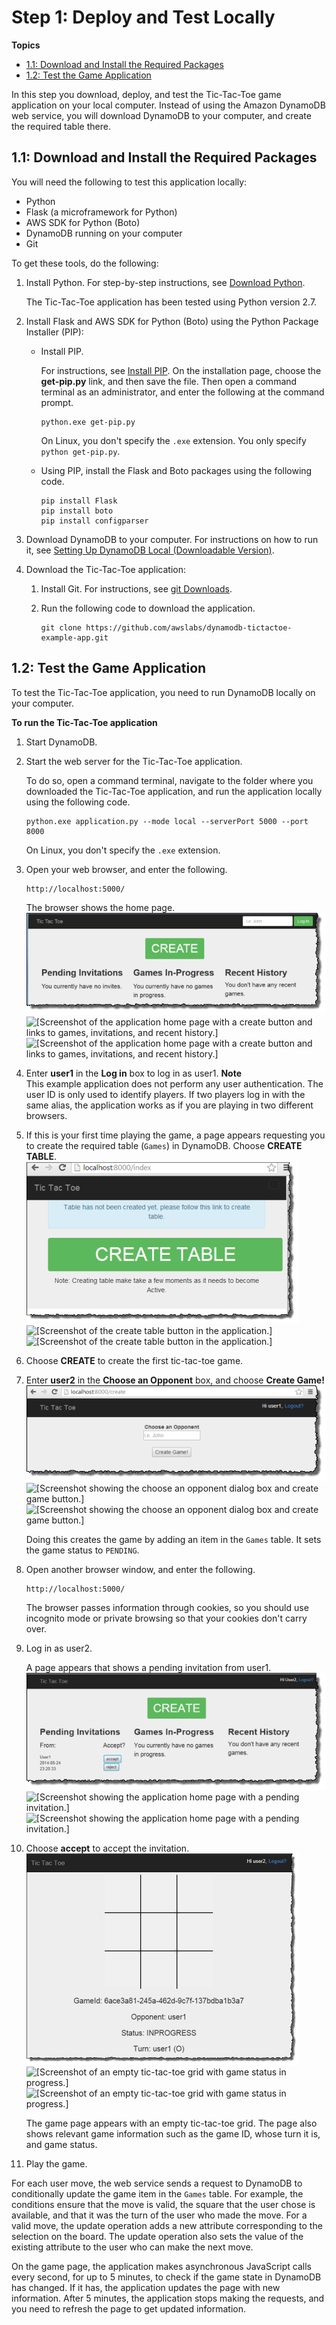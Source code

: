 # Step 1: Deploy and Test Locally<a name="TicTacToe.Phase1"></a>

**Topics**
+ [1\.1: Download and Install the Required Packages](#TicTacToe.Phase1.InstallApp)
+ [1\.2: Test the Game Application](#TicTacToe.RunAppLocally)

In this step you download, deploy, and test the Tic\-Tac\-Toe game application on your local computer\. Instead of using the Amazon DynamoDB web service, you will download DynamoDB to your computer, and create the required table there\. 

## 1\.1: Download and Install the Required Packages<a name="TicTacToe.Phase1.InstallApp"></a>

You will need the following to test this application locally:
+ Python 
+ Flask \(a microframework for Python\)
+ AWS SDK for Python \(Boto\)
+ DynamoDB running on your computer
+ Git 

To get these tools, do the following:

1. Install Python\. For step\-by\-step instructions, see [Download Python](https://www.python.org/downloads/)\. 

   The Tic\-Tac\-Toe application has been tested using Python version 2\.7\. 

1. Install Flask and AWS SDK for Python \(Boto\) using the Python Package Installer \(PIP\):
   + Install PIP\. 

     For instructions, see [Install PIP](http://pip.readthedocs.org/en/stable/installing/)\. On the installation page, choose the **get\-pip\.py** link, and then save the file\. Then open a command terminal as an administrator, and enter the following at the command prompt\.

     ```
     python.exe get-pip.py
     ```

      On Linux, you don't specify the `.exe` extension\. You only specify `python get-pip.py`\. 
   + Using PIP, install the Flask and Boto packages using the following code\.

     ```
     pip install Flask
     pip install boto
     pip install configparser
     ```

1. Download DynamoDB to your computer\. For instructions on how to run it, see [Setting Up DynamoDB Local \(Downloadable Version\)](DynamoDBLocal.md)\.

1. Download the Tic\-Tac\-Toe application:

   1. Install Git\. For instructions, see [git Downloads](http://git-scm.com/downloads)\.

   1. Run the following code to download the application\.

      ```
      git clone https://github.com/awslabs/dynamodb-tictactoe-example-app.git
      ```

## 1\.2: Test the Game Application<a name="TicTacToe.RunAppLocally"></a>

To test the Tic\-Tac\-Toe application, you need to run DynamoDB locally on your computer\. 

**To run the Tic\-Tac\-Toe application**

1. Start DynamoDB\. 

1. Start the web server for the Tic\-Tac\-Toe application\. 

   To do so, open a command terminal, navigate to the folder where you downloaded the Tic\-Tac\-Toe application, and run the application locally using the following code\.

   ```
   python.exe application.py --mode local --serverPort 5000 --port 8000
   ```

   On Linux, you don't specify the `.exe` extension\. 

1. Open your web browser, and enter the following\.

   ```
   http://localhost:5000/ 
   ```

   The browser shows the home page\.  
![\[Screenshot of the application home page with a create button and links to games, invitations, and recent history.\]](./images/tic-tac-toe-ddb-local-play-5.png)![\[Screenshot of the application home page with a create button and links to games, invitations, and recent history.\]](./)![\[Screenshot of the application home page with a create button and links to games, invitations, and recent history.\]](./)

1. Enter **user1** in the **Log in** box to log in as user1\.
**Note**  
This example application does not perform any user authentication\. The user ID is only used to identify players\. If two players log in with the same alias, the application works as if you are playing in two different browsers\.

1. If this is your first time playing the game, a page appears requesting you to create the required table \(`Games`\) in DynamoDB\. Choose **CREATE TABLE**\.  
![\[Screenshot of the create table button in the application.\]](./images/tic-tac-toe-ddb-local-play-10.png)![\[Screenshot of the create table button in the application.\]](./)![\[Screenshot of the create table button in the application.\]](./)

1. Choose **CREATE** to create the first tic\-tac\-toe game\.

1. Enter **user2** in the **Choose an Opponent** box, and choose **Create Game\!**  
![\[Screenshot showing the choose an opponent dialog box and create game button.\]](./images/tic-tac-toe-ddb-local-play-20.png)![\[Screenshot showing the choose an opponent dialog box and create game button.\]](./)![\[Screenshot showing the choose an opponent dialog box and create game button.\]](./)

   Doing this creates the game by adding an item in the `Games` table\. It sets the game status to `PENDING`\. 

1. Open another browser window, and enter the following\.

   ```
   http://localhost:5000/ 
   ```

   The browser passes information through cookies, so you should use incognito mode or private browsing so that your cookies don't carry over\.

1. Log in as user2\.

   A page appears that shows a pending invitation from user1\.   
![\[Screenshot showing the application home page with a pending invitation.\]](./images/tic-tac-toe-ddb-local-play-30.png)![\[Screenshot showing the application home page with a pending invitation.\]](./)![\[Screenshot showing the application home page with a pending invitation.\]](./)

1. Choose **accept** to accept the invitation\.   
![\[Screenshot of an empty tic-tac-toe grid with game status in progress.\]](./images/tic-tac-toe-ddb-local-play-40.png)![\[Screenshot of an empty tic-tac-toe grid with game status in progress.\]](./)![\[Screenshot of an empty tic-tac-toe grid with game status in progress.\]](./)

   The game page appears with an empty tic\-tac\-toe grid\. The page also shows relevant game information such as the game ID, whose turn it is, and game status\. 

1. Play the game\.

For each user move, the web service sends a request to DynamoDB to conditionally update the game item in the `Games` table\. For example, the conditions ensure that the move is valid, the square that the user chose is available, and that it was the turn of the user who made the move\. For a valid move, the update operation adds a new attribute corresponding to the selection on the board\. The update operation also sets the value of the existing attribute to the user who can make the next move\. 

On the game page, the application makes asynchronous JavaScript calls every second, for up to 5 minutes, to check if the game state in DynamoDB has changed\. If it has, the application updates the page with new information\. After 5 minutes, the application stops making the requests, and you need to refresh the page to get updated information\.